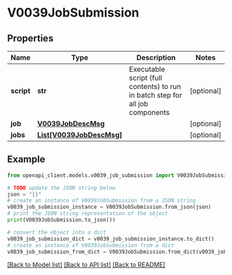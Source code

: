 # V0039JobSubmission


## Properties

Name | Type | Description | Notes
------------ | ------------- | ------------- | -------------
**script** | **str** | Executable script (full contents) to run in batch step for all job components | [optional] 
**job** | [**V0039JobDescMsg**](V0039JobDescMsg.md) |  | [optional] 
**jobs** | [**List[V0039JobDescMsg]**](V0039JobDescMsg.md) |  | [optional] 

## Example

```python
from openapi_client.models.v0039_job_submission import V0039JobSubmission

# TODO update the JSON string below
json = "{}"
# create an instance of V0039JobSubmission from a JSON string
v0039_job_submission_instance = V0039JobSubmission.from_json(json)
# print the JSON string representation of the object
print(V0039JobSubmission.to_json())

# convert the object into a dict
v0039_job_submission_dict = v0039_job_submission_instance.to_dict()
# create an instance of V0039JobSubmission from a dict
v0039_job_submission_from_dict = V0039JobSubmission.from_dict(v0039_job_submission_dict)
```
[[Back to Model list]](../README.md#documentation-for-models) [[Back to API list]](../README.md#documentation-for-api-endpoints) [[Back to README]](../README.md)


